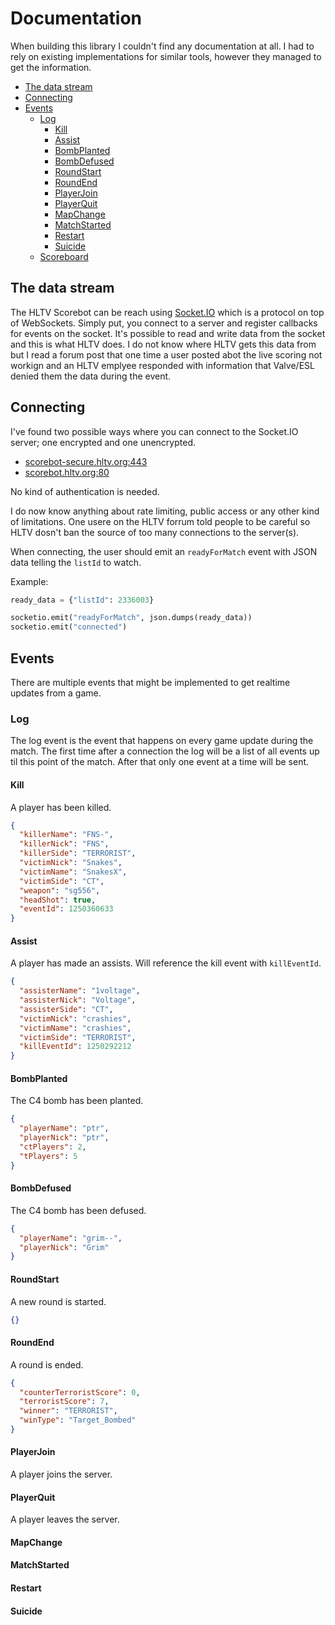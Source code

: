 # Documentation

When building this library I couldn't find any documentation at all. I had to rely on existing implementations for
similar tools, however they managed to get the information.

* [The data stream ](#)
* [Connecting](#)
* [Events](#)
  * [Log](#)
    * [Kill](#)
    * [Assist](#)
    * [BombPlanted](#)
    * [BombDefused](#)
    * [RoundStart](#)
    * [RoundEnd](#)
    * [PlayerJoin](#)
    * [PlayerQuit](#)
    * [MapChange](#)
    * [MatchStarted](#)
    * [Restart](#)
    * [Suicide](#)
  * [Scoreboard](#)

## The data stream

The HLTV Scorebot can be reach using [Socket.IO](https://socket.io) which is a protocol on top of WebSockets. Simply
put, you connect to a server and register callbacks for events on the socket. It's possible to read and write data from
the socket and this is what HLTV does. I do not know where HLTV gets this data from but I read a forum post that one
time a user posted abot the live scoring not workign and an HLTV emplyee responded with information that Valve/ESL
denied them the data during the event.

## Connecting

I've found two possible ways where you can connect to the Socket.IO server; one encrypted and one unencrypted.

* [scorebot-secure.hltv.org:443](#)
* [scorebot.hltv.org:80](#)

No kind of authentication is needed.

I do now know anything about rate limiting, public access or any other kind of limitations. One usere on the HLTV forrum
told people to be careful so HLTV dosn't ban the source of too many connections to the server(s).

When connecting, the user should emit an `readyForMatch` event with JSON data telling the `listId` to watch.

Example:

```python
ready_data = {"listId": 2336003}

socketio.emit("readyForMatch", json.dumps(ready_data))
socketio.emit("connected")
```

## Events

There are multiple events that might be implemented to get realtime updates from a game.

### Log

The log event is the event that happens on every game update during the match. The first time after a connection the log
will be a list of all events up til this point of the match. After that only one event at a time will be sent.

#### Kill

A player has been killed.

```json
{
  "killerName": "FNS-",
  "killerNick": "FNS",
  "killerSide": "TERRORIST",
  "victimNick": "Snakes",
  "victimName": "SnakesX",
  "victimSide": "CT",
  "weapon": "sg556",
  "headShot": true,
  "eventId": 1250360633
}
```

#### Assist

A player has made an assists. Will reference the kill event with `killEventId`.

```json
{
  "assisterName": "1voltage",
  "assisterNick": "Voltage",
  "assisterSide": "CT",
  "victimNick": "crashies",
  "victimName": "crashies",
  "victimSide": "TERRORIST",
  "killEventId": 1250292212
}
```

#### BombPlanted

The C4 bomb has been planted.

```json
{
  "playerName": "ptr",
  "playerNick": "ptr",
  "ctPlayers": 2,
  "tPlayers": 5
}
```

#### BombDefused

The C4 bomb has been defused.

```json
{
  "playerName": "grim--",
  "playerNick": "Grim"
}

```

#### RoundStart

A new round is started.

````json
{}
````

#### RoundEnd

A round is ended.

```json
{
  "counterTerroristScore": 0,
  "terroristScore": 7,
  "winner": "TERRORIST",
  "winType": "Target_Bombed"
}
```

#### PlayerJoin

A player joins the server.

#### PlayerQuit

A player leaves the server.

#### MapChange

#### MatchStarted

#### Restart

#### Suicide